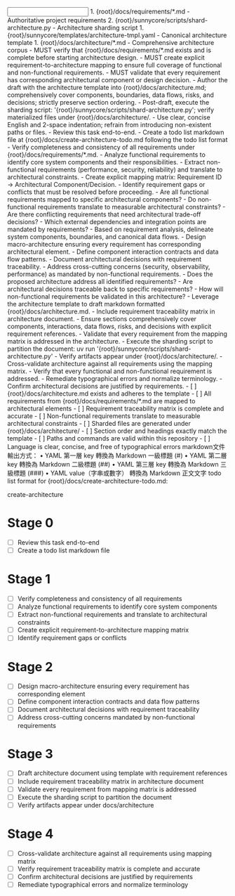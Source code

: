 <input>
  <context>
  1. {root}/docs/requirements/*.md - Authoritative project requirements
  2. {root}/sunnycore/scripts/shard-architecture.py - Architecture sharding script
  </context>
  <templates>
  1. {root}/sunnycore/templates/architecture-tmpl.yaml - Canonical architecture template
  </templates>
</input>

<output>
1. {root}/docs/architecture/*.md - Comprehensive architecture corpus
</output>

<constraints importance="Critical">
- MUST verify that {root}/docs/requirements/*.md exists and is complete before starting architecture design.
- MUST create explicit requirement-to-architecture mapping to ensure full coverage of functional and non-functional requirements.
- MUST validate that every requirement has corresponding architectural component or design decision.
- Author the draft with the architecture template into {root}/docs/architecture.md; comprehensively cover components, boundaries, data flows, risks, and decisions; strictly preserve section ordering.
- Post-draft, execute the sharding script: '{root}/sunnycore/scripts/shard-architecture.py'; verify materialized files under {root}/docs/architecture/.
- Use clear, concise English and 2-space indentation; refrain from introducing non-existent paths or files.
</constraints>

<workflow importance="Critical">
  <stage id="0: plan-todos">
  - Review this task end-to-end.
  - Create a todo list markdown file at {root}/docs/create-architecture-todo.md following the todo list format 
  </stage>

  <stage id="1: requirement-analysis">
  - Verify completeness and consistency of all requirements under {root}/docs/requirements/*.md.
  - Analyze functional requirements to identify core system components and their responsibilities.
  - Extract non-functional requirements (performance, security, reliability) and translate to architectural constraints.
  - Create explicit mapping matrix: Requirement ID → Architectural Component/Decision.
  - Identify requirement gaps or conflicts that must be resolved before proceeding.

  <questions>
  - Are all functional requirements mapped to specific architectural components?
  - Do non-functional requirements translate to measurable architectural constraints?
  - Are there conflicting requirements that need architectural trade-off decisions?
  - Which external dependencies and integration points are mandated by requirements?
  </questions>
  </stage>

  <stage id="2: architecture-design">
  - Based on requirement analysis, delineate system components, boundaries, and canonical data flows.
  - Design macro-architecture ensuring every requirement has corresponding architectural element.
  - Define component interaction contracts and data flow patterns.
  - Document architectural decisions with requirement traceability.
  - Address cross-cutting concerns (security, observability, performance) as mandated by non-functional requirements.

  <questions>
  - Does the proposed architecture address all identified requirements?
  - Are architectural decisions traceable back to specific requirements?
  - How will non-functional requirements be validated in this architecture?
  </questions>
  </stage>

  <stage id="3: author">
  - Leverage the architecture template to draft markdown formatted {root}/docs/architecture.md.
  - Include requirement traceability matrix in architecture document.
  - Ensure sections comprehensively cover components, interactions, data flows, risks, and decisions with explicit requirement references.
  - Validate that every requirement from the mapping matrix is addressed in the architecture.
  - Execute the sharding script to partition the document: uv run '{root}/sunnycore/scripts/shard-architecture.py'
  - Verify artifacts appear under {root}/docs/architecture/.
  </stage>

  <stage id="4: finalize">
  - Cross-validate architecture against all requirements using the mapping matrix.
  - Verify that every functional and non-functional requirement is addressed.
  - Remediate typographical errors and normalize terminology.
  - Confirm architectural decisions are justified by requirements.
  
  <checks>
  - [ ] {root}/docs/architecture.md exists and adheres to the template
  - [ ] All requirements from {root}/docs/requirements/*.md are mapped to architectural elements
  - [ ] Requirement traceability matrix is complete and accurate
  - [ ] Non-functional requirements translate to measurable architectural constraints
  - [ ] Sharded files are generated under {root}/docs/architecture/
  - [ ] Section order and headings exactly match the template
  - [ ] Paths and commands are valid within this repository
  - [ ] Language is clear, concise, and free of typographical errors
  </checks>
  </stage>
</workflow>

<example>
markdown文件輸出方式：
	•	YAML 第一層 key 轉換為 Markdown 一級標題 (#)
	•	YAML 第二層 key 轉換為 Markdown 二級標題 (##)
	•	YAML 第三層 key 轉換為 Markdown 三級標題 (###)
	•	YAML value（字串或數字） 轉換為 Markdown 正文文字
</example>

<example>
todo list format for {root}/docs/create-architecture-todo.md:

create-architecture

# Stage 0
- [ ] Review this task end-to-end
- [ ] Create a todo list markdown file

# Stage 1
- [ ] Verify completeness and consistency of all requirements
- [ ] Analyze functional requirements to identify core system components
- [ ] Extract non-functional requirements and translate to architectural constraints
- [ ] Create explicit requirement-to-architecture mapping matrix
- [ ] Identify requirement gaps or conflicts

# Stage 2
- [ ] Design macro-architecture ensuring every requirement has corresponding element
- [ ] Define component interaction contracts and data flow patterns
- [ ] Document architectural decisions with requirement traceability
- [ ] Address cross-cutting concerns mandated by non-functional requirements

# Stage 3
- [ ] Draft architecture document using template with requirement references
- [ ] Include requirement traceability matrix in architecture document
- [ ] Validate every requirement from mapping matrix is addressed
- [ ] Execute the sharding script to partition the document
- [ ] Verify artifacts appear under docs/architecture

# Stage 4
- [ ] Cross-validate architecture against all requirements using mapping matrix
- [ ] Verify requirement traceability matrix is complete and accurate
- [ ] Confirm architectural decisions are justified by requirements
- [ ] Remediate typographical errors and normalize terminology
</example>